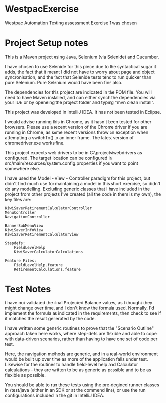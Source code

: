 # WestpacExercise
Westpac Automation Testing assessment
Exercise 1 was chosen

Project Setup notes
===================

This is a Maven project using Java, Selenium (via Selenide) and Cucumber.

I have chosen to use Selenide for this piece due to the syntactical sugar it adds, the fact that it meant
I did not have to worry about page and object syncronisation, and the fact that Selenide tests tend to
run quicker than pure Selenium. Pure Selenium would have been fine also.

The dependencies for this project are indicated in the POM file. You will need to have Maven installed, and
can either synch the dependencies via your IDE or by openeing the project folder and typing "mvn clean install".

This project was developed in IntelliJ IDEA. It has not been tested in Eclipse.

I would advise running this in Chrome, as it hasn't been tested for other browsers. Please use a recent
version of the Chrome driver if you are running in Chrome, as some recent versions throw an exception when
attempting a switchTo() to an inner frame. The latest version of chromedriver.exe works fine.

This project expects web drivers to be in C:\projects\webdrivers as configured. The target location can be
configured in src/main/resources/system.config.properties if you want to point somewhere else.

I have used the Model - View - Controller paradigm for this project, but didn't find much use for
maintaining a model in this short exercise, so didn't do any modelling. Excluding generic classes
that I have included in the project from other projects I've created (all the code in them is my own), the
key files are:

    KiwiSaverRetirementCalculatorController
    MenuController
    NavigationController

    BannerSubMenuView
    KiwiSaverInfoView
    KiwiSaverRetirementCalculatorView

    Stepdefs:
        FieldLevelHelp
        KiwiSaverCalculatorCalculations

    Feature Files:
        FieldLevelHelp.feature
        RetirementCalculations.feature

Test Notes
==========

I have not validated the final Projected Balance values, as I thought they might change over time, and I don't
know the formula used. Normally, I'd implement the formula as indicated in the requirements, then check to
see if it matches the result generated by the code.

I have written some generic routines to prove that the "Scenario Outline" approach taken here works, where step-defs are
flexible and able to cope with data-driven scenarios, rather than having to have one set of code per test.

Here, the navigation methods are generic, and in a real-world environment would be built up over time as more of the
application falls under test. Likewise for the routines to handle field-level help and Calculator calculations - they
are written to be as generic as possible and to be as flexible as possible.

You should be able to run these tests using the pre-degined runner classes in /test/java (either in an SDK or at
the commend line), or use the run configurations included in the git in IntelliJ IDEA.
